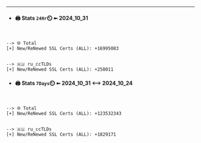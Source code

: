 

---
- #### 🖨️ **Stats** `24Hr`⏲️ ➼ 2024_10_31
```console


--> 🌐 Total
[+] New/ReNewed SSL Certs (ALL): +16995083


--> 🇷🇺 ru_ccTLDs
[+] New/ReNewed SSL Certs (ALL): +258011

```

- #### 🖨️ **Stats** `7Days`⏲️ ➼ 2024_10_31 <--> 2024_10_24
```console


--> 🌐 Total
[+] New/ReNewed SSL Certs (ALL): +123532343


--> 🇷🇺 ru_ccTLDs
[+] New/ReNewed SSL Certs (ALL): +1829171

```

